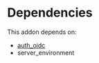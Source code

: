 # Dependencies

This addon depends on:

- [auth_oidc](../../odoo-bringout-oca-server-auth-auth_oidc)
- server_environment

